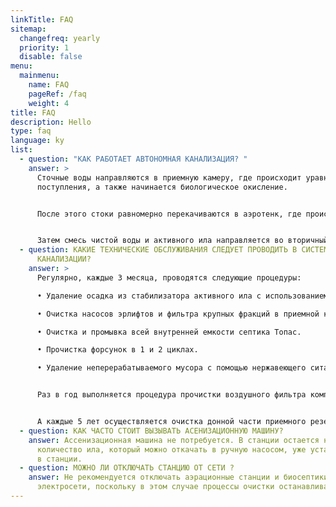 ```yaml
---
linkTitle: FAQ
sitemap:
  changefreq: yearly
  priority: 1
  disable: false
menu:
  mainmenu:
    name: FAQ
    pageRef: /faq
    weight: 4
title: FAQ
description: Hello
type: faq
language: ky
list:
  - question: "КАК РАБОТАЕТ АВТОНОМНАЯ КАНАЛИЗАЦИЯ? "
    answer: >
      Сточные воды направляются в приемную камеру, где происходит уравнивание их
      поступления, а также начинается биологическое окисление.


      После этого стоки равномерно перекачиваются в аэротенк, где происходит окончательное разложение органических соединений путем окисления активным илом. Активный ил представляет собой взвешенную в воде активную биомассу, осуществляющую очистку сточных вод в биоокислителях с аэрацией.


      Затем смесь чистой воды и активного ила направляется во вторичный отстойник, где происходит разделение активного ила от чистой воды.
  - question: КАКИЕ ТЕХНИЧЕСКИЕ ОБСЛУЖИВАНИЯ СЛЕДУЕТ ПРОВОДИТЬ В СИСТЕМАХ АВТОНОМНОЙ
      КАНАЛИЗАЦИИ?
    answer: >
      Регулярно, каждые 3 месяца, проводятся следующие процедуры:

      • Удаление осадка из стабилизатора активного ила с использованием встроенного эрлифт-насоса или фекального насоса.

      • Очистка насосов эрлифтов и фильтра крупных фракций в приемной камере.

      • Очистка и промывка всей внутренней емкости септика Топас.

      • Прочистка форсунок в 1 и 2 циклах.

      • Удаление неперерабатываемого мусора с помощью нержавеющего сита.


      Раз в год выполняется процедура прочистки воздушного фильтра компрессора.


      А каждые 5 лет осуществляется очистка донной части приемного резервуара и аэротенка от минерализованного осадка.
  - question: КАК ЧАСТО СТОИТ ВЫЗЫВАТЬ АСЕНИЗАЦИОННУЮ МАШИНУ?
    answer: Ассенизационная машина не потребуется. В станции остается небольшое
      количество ила, который можно откачать в ручную насосом, уже установленным
      в станции.
  - question: МОЖНО ЛИ ОТКЛЮЧАТЬ СТАНЦИЮ ОТ СЕТИ ?
    answer: Не рекомендуется отключать аэрационные станции и биосептики от
      электросети, поскольку в этом случае процессы очистки останавливаются.
---
```

